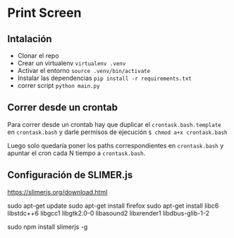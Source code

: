 # Print Screen



## Intalación

* Clonar el repo
* Crear un virtualenv `virtualenv .venv` 
* Activar el entorno `source .venv/bin/activate`
* Instalar las dependencias `pip install -r requirements.txt`
* correr script `python main.py`


## Correr desde un crontab

Para correr desde un crontab hay que duplicar el `crontask.bash.template` en `crontask.bash` y darle permisos de ejecución `$ chmod a+x crontask.bash`

Luego solo quedaría poner los paths correspondientes en `crontask.bash` y apuntar el cron cada N tiempo a `crontask.bash`. 



## Configuración de SLIMER.js

https://slimerjs.org/download.html

sudo apt-get update
sudo apt-get install firefox
sudo apt-get install libc6 libstdc++6 libgcc1 libgtk2.0-0 libasound2 libxrender1 libdbus-glib-1-2

sudo npm install slimerjs -g
